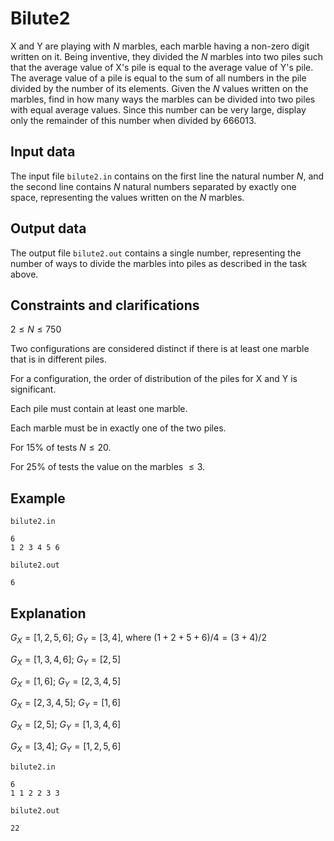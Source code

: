 # Bilute2

X and Y are playing with $N$ marbles, each marble having a non-zero digit written on it. Being inventive, they divided the $N$ marbles into two piles such that the average value of X's pile is equal to the average value of Y's pile. The average value of a pile is equal to the sum of all numbers in the pile divided by the number of its elements. Given the $N$ values written on the marbles, find in how many ways the marbles can be divided into two piles with equal average values. Since this number can be very large, display only the remainder of this number when divided by $666013$.

## Input data

The input file `bilute2.in` contains on the first line the natural number $N$, and the second line contains $N$ natural numbers separated by exactly one space, representing the values written on the $N$ marbles.

## Output data

The output file `bilute2.out` contains a single number, representing the number of ways to divide the marbles into piles as described in the task above.

## Constraints and clarifications

$2 \leq N \leq 750$ 

Two configurations are considered distinct if there is at least one marble that is in different piles.

For a configuration, the order of distribution of the piles for X and Y is significant.

Each pile must contain at least one marble.

Each marble must be in exactly one of the two piles.

For $15\%$ of tests $N \leq 20$.

For $25\%$ of tests the value on the marbles $\leq 3$.

## Example

`bilute2.in`
```
6
1 2 3 4 5 6
```
`bilute2.out`
```
6
```

## Explanation

$G_X =[1,2,5,6]$; $G_Y =[3,4]$, where $(1+2+5+6)/4=(3+4)/2$ 

$G_X =[1,3,4,6]$; $G_Y =[2,5]$

$G_X =[1,6]$; $G_Y =[2,3,4,5]$

$G_X =[2,3,4,5]$; $G_Y =[1,6]$

$G_X =[2,5]$; $G_Y =[1,3,4,6]$

$G_X =[3,4]$; $G_Y =[1,2,5,6]$

`bilute2.in`
```
6
1 1 2 2 3 3
```
`bilute2.out`
```
22
```